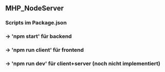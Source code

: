 ## MHP_NodeServer

### Scripts im Package.json

### -> 'npm start' für backend

### -> 'npm run client' für frontend

### -> 'npm run dev' für client+server (noch nicht implementiert)
